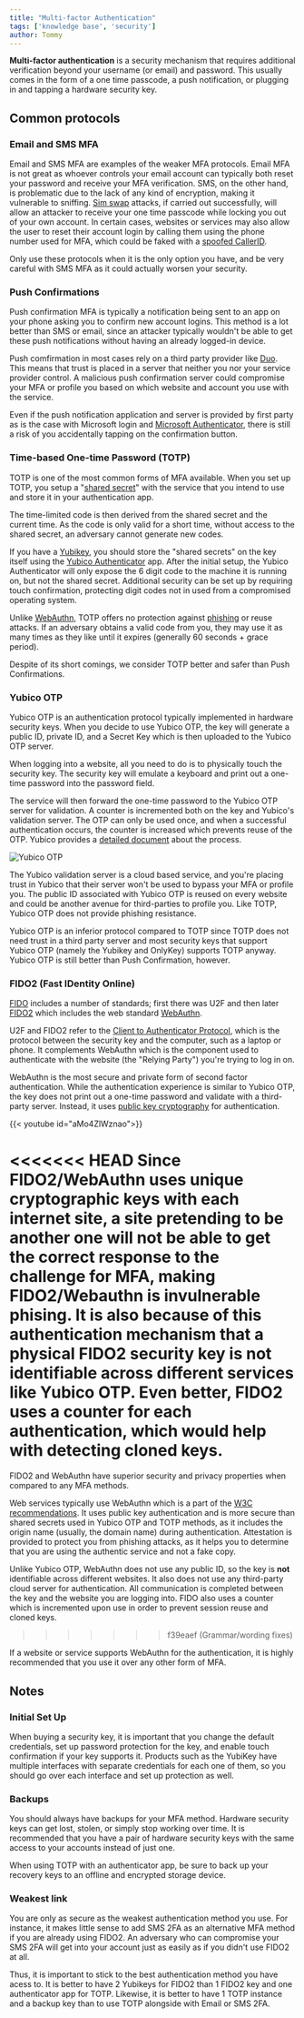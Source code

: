```yaml
---
title: "Multi-factor Authentication"
tags: ['knowledge base', 'security']
author: Tommy
---
```


**Multi-factor authentication** is a security mechanism that requires additional verification beyond your username (or email) and password. This usually comes in the form of a one time passcode, a push notification, or plugging in and tapping a hardware security key.

## Common protocols

### Email and SMS MFA

Email and SMS MFA are examples of the weaker MFA protocols. Email MFA is not great as whoever controls your email account can typically both reset your password and receive your MFA verification. SMS, on the other hand, is problematic due to the lack of any kind of encryption, making it vulnerable to sniffing. [Sim swap](https://en.wikipedia.org/wiki/SIM_swap_scam) attacks, if carried out successfully, will allow an attacker to receive your one time passcode while locking you out of your own account. In certain cases, websites or services may also allow the user to reset their account login by calling them using the phone number used for MFA, which could be faked with a [spoofed CallerID](https://en.wikipedia.org/wiki/Caller_ID_spoofing).

Only use these protocols when it is the only option you have, and be very careful with SMS MFA as it could actually worsen your security.

### Push Confirmations

Push confirmation MFA is typically a notification being sent to an app on your phone asking you to confirm new account logins. This method is a lot better than SMS or email, since an attacker typically wouldn't be able to get these push notifications without having an already logged-in device.

Push comfirmation in most cases rely on a third party provider like [Duo](https://duo.com/). This means that trust is placed in a server that neither you nor your service provider control. A malicious push confirmation server could compromise your MFA or profile you based on which website and account you use with the service.

Even if the push notification application and server is provided by first party as is the case with Microsoft login and [Microsoft Authenticator](https://www.microsoft.com/en-us/security/mobile-authenticator-app), there is still a risk of you accidentally tapping on the confirmation button.

### Time-based One-time Password (TOTP)

TOTP is one of the most common forms of MFA available. When you set up TOTP, you setup a "[shared secret](https://en.wikipedia.org/wiki/Shared_secret)" with the service that you intend to use and store it in your authentication app.

The time-limited code is then derived from the shared secret and the current time. As the code is only valid for a short time, without access to the shared secret, an adversary cannot generate new codes.

If you have a [Yubikey](https://www.yubico.com/), you should store the "shared secrets" on the key itself using the [Yubico Authenticator](https://www.yubico.com/products/yubico-authenticator/) app. After the initial setup, the Yubico Authenticator will only expose the 6 digit code to the machine it is running on, but not the shared secret. Additional security can be set up by requiring touch confirmation, protecting digit codes not in used from a compromised operating system.

Unlike [WebAuthn](#fido-fast-identity-online), TOTP offers no protection against [phishing](https://en.wikipedia.org/wiki/Phishing) or reuse attacks. If an adversary obtains a valid code from you, they may use it as many times as they like until it expires (generally 60 seconds + grace period).

Despite of its short comings, we consider TOTP better and safer than Push Confirmations.

### Yubico OTP

Yubico OTP is an authentication protocol typically implemented in hardware security keys. When you decide to use Yubico OTP, the key will generate a public ID, private ID, and a Secret Key which is then uploaded to the Yubico OTP server.

When logging into a website, all you need to do is to physically touch the security key. The security key will emulate a keyboard and print out a one-time password into the password field.

The service will then forward the one-time password to the Yubico OTP server for validation. A counter is incremented both on the key and Yubico's validation server. The OTP can only be used once, and when a successful authentication occurs, the counter is increased which prevents reuse of the OTP. Yubico provides a [detailed document](https://developers.yubico.com/OTP/OTPs_Explained.html) about the process.

![Yubico OTP](/yubico-otp.png)

The Yubico validation server is a cloud based service, and you're placing trust in Yubico that their server won't be used to bypass your MFA or profile you. The public ID associated with Yubico OTP is reused on every website and could be another avenue for third-parties to profile you. Like TOTP, Yubico OTP does not provide phishing resistance.

Yubico OTP is an inferior protocol compared to TOTP since TOTP does not need trust in a third party server and most security keys that support Yubico OTP (namely the Yubikey and OnlyKey) supports TOTP anyway. Yubico OTP is still better than Push Confirmation, however.

### FIDO2 (Fast IDentity Online)

[FIDO](https://en.wikipedia.org/wiki/FIDO_Alliance) includes a number of standards; first there was U2F and then later [FIDO2](https://en.wikipedia.org/wiki/FIDO2_Project) which includes the web standard [WebAuthn](https://en.wikipedia.org/wiki/WebAuthn).

U2F and FIDO2 refer to the [Client to Authenticator Protocol](https://en.wikipedia.org/wiki/Client_to_Authenticator_Protocol), which is the protocol between the security key and the computer, such as a laptop or phone. It complements WebAuthn which is the component used to authenticate with the website (the "Relying Party") you're trying to log in on.

WebAuthn is the most secure and private form of second factor authentication. While the authentication experience is similar to Yubico OTP, the key does not print out a one-time password and validate with a third-party server. Instead, it uses [public key cryptography](https://en.wikipedia.org/wiki/Public-key_cryptography) for authentication.

{{< youtube id="aMo4ZlWznao">}}

<<<<<<< HEAD
Since FIDO2/WebAuthn uses unique cryptographic keys with each internet site, a site pretending to be another one will not be able to get the correct response to the challenge for MFA, making FIDO2/Webauthn is invulnerable phising. It is also because of this authentication mechanism that a physical FIDO2 security key is not identifiable across different services like Yubico OTP. Even better, FIDO2 uses a counter for each authentication, which would help with detecting cloned keys.
=======
FIDO2 and WebAuthn have superior security and privacy properties when compared to any MFA methods.

Web services typically use WebAuthn which is a part of the [W3C recommendations](https://en.wikipedia.org/wiki/World_Wide_Web_Consortium#W3C_recommendation_(REC)). It uses public key authentication and is more secure than shared secrets used in Yubico OTP and TOTP methods, as it includes the origin name (usually, the domain name) during authentication. Attestation is provided to protect you from phishing attacks, as it helps you to determine that you are using the authentic service and not a fake copy.

Unlike Yubico OTP, WebAuthn does not use any public ID, so the key is **not** identifiable across different websites. It also does not use any third-party cloud server for authentication. All communication is completed between the key and the website you are logging into. FIDO also uses a counter which is incremented upon use in order to prevent session reuse and cloned keys.
>>>>>>> f39eaef (Grammar/wording fixes)

If a website or service supports WebAuthn for the authentication, it is highly recommended that you use it over any other form of MFA.

## Notes

### Initial Set Up

When buying a security key, it is important that you change the default credentials, set up password protection for the key, and enable touch confirmation if your key supports it. Products such as the YubiKey have multiple interfaces with separate credentials for each one of them, so you should go over each interface and set up protection as well.

### Backups

You should always have backups for your MFA method. Hardware security keys can get lost, stolen, or simply stop working over time. It is recommended that you have a pair of hardware security keys with the same access to your accounts instead of just one.

When using TOTP with an authenticator app, be sure to back up your recovery keys to an offline and encrypted storage device.

### Weakest link

You are only as secure as the weakest authentication method you use. For instance, it makes little sense to add SMS 2FA as an alternative MFA method if you are already using FIDO2. An adversary who can compromise your SMS 2FA will get into your account just as easily as if you didn't use FIDO2 at all.

Thus, it is important to stick to the best authentication method you have acess to. It is better to have 2 Yubikeys for FIDO2 than 1 FIDO2 key and one authenticator app for TOTP. Likewise, it is better to have 1 TOTP instance and a backup key than to use TOTP alongside with Email or SMS 2FA.


